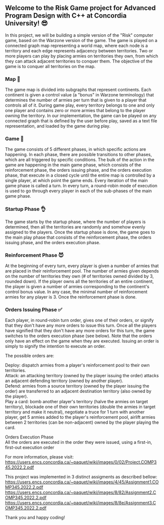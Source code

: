 ## Welcome to the Risk Game project for Advanced Program Design with C++ at Concordia University! 😎

In this project, we will be building a simple version of the "Risk" computer game, based on the Warzone version of the game. The game is played on a connected graph map representing a world map, where each node is a territory and each edge represents adjacency between territories. Two or more players can play by placing armies on territories they own, from which they can attack adjacent territories to conquer them. The objective of the game is to conquer all territories on the map.

### Map 📜
The game map is divided into subgraphs that represent continents. Each continent is given a control value (a "bonus" in Warzone terminology) that determines the number of armies per turn that is given to a player that controls all of it. During game play, every territory belongs to one and only one player and contains zero or more armies that belong to the player owning the territory. In our implementation, the game can be played on any connected graph that is defined by the user before play, saved as a text file representation, and loaded by the game during play.

### Game 🎲
The game consists of 5 different phases, in which specific actions are happening. In each phase, there are possible transitions to other phases, which are all triggered by specific conditions. The bulk of the action in the game are happening in the main game phase, which consists of the reinforcement phase, the orders issuing phase, and the orders execution phase, that execute in a closed cycle until the entire map is controlled by a single player, at which point the game ends. Every iteration of the main game phase is called a turn. In every turn, a round-robin mode of execution is used to go through every player in each of the sub-phases of the main game phase.

### Startup Phase 👌
The game starts by the startup phase, where the number of players is determined, then all the territories are randomly and somehow evenly assigned to the players. Once the startup phase is done, the game goes to the main play phase that consists of the reinforcement phase, the orders issuing phase, and the orders execution phase.

### Reinforcement Phase 😈
At the beginning of every turn, every player is given a number of armies that are placed in their reinforcement pool. The number of armies given depends on the number of territories they own (# of territories owned divided by 3, rounded down). If the player owns all the territories of an entire continent, the player is given a number of armies corresponding to the continent's control bonus value. In any case, the minimal number of reinforcement armies for any player is 3. Once the reinforcement phase is done.

### Orders Issuing Phase ✅
Each player, in round-robin turn order, gives one of their orders, or signify that they don't have any more orders to issue this turn. Once all the players have signified that they don't have any more orders for this turn, the game switches to the orders execution phase (see below). Note that the orders only have an effect on the game when they are executed. Issuing an order is simply to signify the intention to execute an order.

The possible orders are:

Deploy: dispatch armies from a player's reinforcement pool to their own territories.  
Attack: an attacking territory (owned by the player issuing the order) attacks an adjacent defending territory (owned by another player).  
Defend: armies from a source territory (owned by the player issuing the order) are transferred to an adjacent destination territory (also owned by the player).  
Play a card: bomb another player's territory (halve the armies on target territory), blockade one of their own territories (double the armies in target territory and make it neutral), negotiate a truce for 1 turn with another player, get 5 armies added to the player's reinforcement pool, airlift armies between 2 territories (can be non-adjacent) owned by the player playing the card.  

Orders Execution Phase  
All the orders are executed in the order they were issued, using a first-in, first-out execution order  

For more information, please visit:
https://users.encs.concordia.ca/~paquet/wiki/images/0/02/Project.COMP345.2022.2.pdf


This project was implemented in 3 distinct assigments as described bellow:
https://users.encs.concordia.ca/~paquet/wiki/images/4/45/Assignment1.COMP345.2022.2.pdf
https://users.encs.concordia.ca/~paquet/wiki/images/8/82/Assignment2.COMP345.2022.2.pdf
https://users.encs.concordia.ca/~paquet/wiki/images/8/8e/Assignment3.COMP345.2022.2.pdf

Thank you and happy coding!
